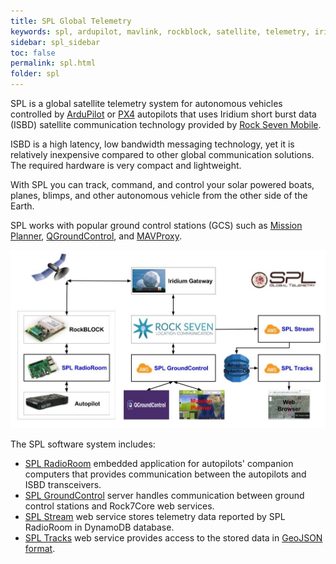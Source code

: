 ```yaml
---
title: SPL Global Telemetry
keywords: spl, ardupilot, mavlink, rockblock, satellite, telemetry, iridium, unmanned vehicle
sidebar: spl_sidebar
toc: false
permalink: spl.html
folder: spl
---
```


SPL is a global satellite telemetry system for autonomous vehicles controlled by [ArduPilot](http://ardupilot.org/) or [PX4](http://px4.io/) autopilots that  uses Iridium short burst data (ISBD) satellite communication technology provided by [Rock Seven Mobile](http://www.rock7mobile.com/products-rockblock).
     
ISBD is a high latency, low bandwidth messaging technology, yet it is relatively inexpensive compared to other global communication solutions. The required hardware is very compact and lightweight.

With SPL you can track, command, and control your solar powered boats, planes, blimps, and other autonomous vehicle from the other side of the Earth. 

SPL works with popular ground control stations (GCS) such as [Mission Planner](http://ardupilot.org/planner/), 
[QGroundControl](http://qgroundcontrol.com/), and [MAVProxy](http://ardupilot.github.io/MAVProxy/html/index.html).

![SPL System Architecture](images/spl.jpg)

The SPL software system includes:
- [SPL RadioRoom](splradioroom-rpi.html) embedded application for autopilots' companion computers that provides communication between the autopilots and ISBD transceivers.
- [SPL GroundControl](splgroundcontrol-aws.html) server handles communication between ground control stations and Rock7Core web services.
- [SPL Stream](spltracks-aws.html) web service stores telemetry data reported by SPL RadioRoom in DynamoDB database.
- [SPL Tracks](spltracks-aws.html) web service provides access to the stored data in [GeoJSON format](https://tools.ietf.org/html/rfc7946).



